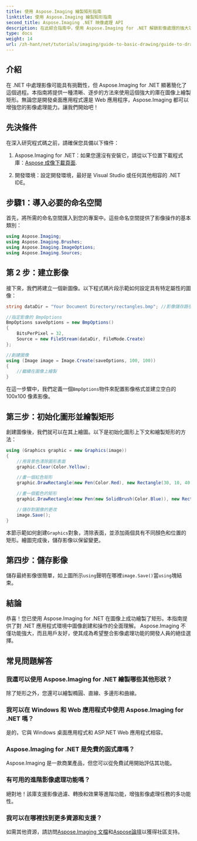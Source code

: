 ```yaml
---
title: 使用 Aspose.Imaging 繪製矩形指南
linktitle: 使用 Aspose.Imaging 繪製矩形指南
second_title: Aspose.Imaging .NET 映像處理 API
description: 在此綜合指南中，使用 Aspose.Imaging for .NET 解鎖影像處理的強大功能。了解如何建立和操作影像，特別注意如何繪製具有自訂顏色和尺寸的矩形。
type: docs
weight: 14
url: /zh-hant/net/tutorials/imaging/guide-to-basic-drawing/guide-to-drawing-rectangle/
---
```

## 介紹

在 .NET 中處理影像可能具有挑戰性，但 Aspose.Imaging for .NET 顯著簡化了這個過程。本指南將提供一種清晰、逐步的方法來使用這個強大的庫在圖像上繪製矩形。無論您是開發桌面應用程式還是 Web 應用程序，Aspose.Imaging 都可以增強您的影像處理能力。讓我們開始吧！

## 先決條件

在深入研究程式碼之前，請確保您具備以下條件：

1.  Aspose.Imaging for .NET：如果您還沒有安裝它，請從以下位置下載程式庫：[Aspose 成像下載頁面](https://releases.aspose.com/imaging/net/).

2. 開發環境：設定開發環境，最好是 Visual Studio 或任何其他相容的 .NET IDE。

## 步驟1：導入必要的命名空間

首先，將所需的命名空間匯入到您的專案中。這些命名空間提供了影像操作的基本類別：

```csharp
using Aspose.Imaging;
using Aspose.Imaging.Brushes;
using Aspose.Imaging.ImageOptions;
using Aspose.Imaging.Sources;
```

## 第 2 步：建立影像

接下來，我們將建立一個新圖像。以下程式碼片段示範如何設定具有特定屬性的圖像：

```csharp
string dataDir = "Your Document Directory/rectangles.bmp"; //影像儲存路徑

//指定影像的 BmpOptions
BmpOptions saveOptions = new BmpOptions()
{
    BitsPerPixel = 32,
    Source = new FileStream(dataDir, FileMode.Create)
};

//創建圖像
using (Image image = Image.Create(saveOptions, 100, 100))
{
    //繼續在圖像上繪製
}
```

在這一步驟中，我們定義一個`BmpOptions`物件來配置影像格式並建立空白的 100x100 像素影像。

## 第三步：初始化圖形並繪製矩形

創建圖像後，我們就可以在其上繪圖。以下是初始化圖形上下文和繪製矩形的方法：

```csharp
using (Graphics graphic = new Graphics(image))
{
    //用背景色清除圖形表面
    graphic.Clear(Color.Yellow);

    //畫一個紅色矩形
    graphic.DrawRectangle(new Pen(Color.Red), new Rectangle(30, 10, 40, 80));

    //畫一個藍色的矩形
    graphic.DrawRectangle(new Pen(new SolidBrush(Color.Blue)), new Rectangle(10, 30, 80, 40));

    //儲存對圖像的更改
    image.Save();
}
```

本節示範如何創建`Graphics`對象，清除表面，並添加兩個具有不同顏色和位置的矩形。繪圖完成後，儲存影像以保留變更。

## 第四步：儲存影像

儲存最終影像很簡單，如上圖所示`using`聲明在哪裡`image.Save()`當`using`塊結束。

## 結論

恭喜！您已使用 Aspose.Imaging for .NET 在圖像上成功繪製了矩形。本指南提供了對 .NET 應用程式環境中圖像創建和操作的全面理解。 Aspose.Imaging 不僅功能強大，而且用戶友好，使其成為希望整合影像處理功能的開發人員的絕佳選擇。

## 常見問題解答

### 我還可以使用 Aspose.Imaging for .NET 繪製哪些其他形狀？
除了矩形之外，您還可以繪製橢圓、直線、多邊形和曲線。

### 我可以在 Windows 和 Web 應用程式中使用 Aspose.Imaging for .NET 嗎？
是的，它與 Windows 桌面應用程式和 ASP.NET Web 應用程式相容。

### Aspose.Imaging for .NET 是免費的函式庫嗎？
Aspose.Imaging 是一款商業產品，但您可以從免費試用開始評估其功能。

### 有可用的進階影像處理功能嗎？
絕對地！該庫支援影像過濾、轉換和效果等進階功能，增強影像處理任務的多功能性。

### 我可以在哪裡找到更多資源和支援？
如需其他資源，請訪問[Aspose.Imaging 文檔](https://reference.aspose.com/imaging/net/)和[Aspose論壇](https://forum.aspose.com/)以獲得社區支持。